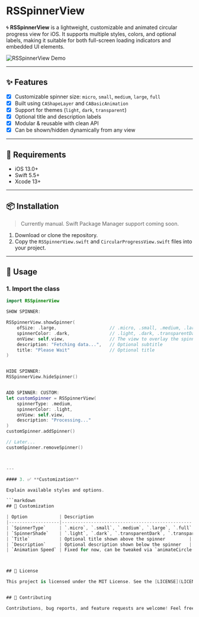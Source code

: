 # RSSpinnerView

🌀 **RSSpinnerView** is a lightweight, customizable and animated circular progress view for iOS. It supports multiple styles, colors, and optional labels, making it suitable for both full-screen loading indicators and embedded UI elements.

![RSSpinnerView Demo](demo.gif)

---

## ✨ Features

- [x] Customizable spinner size: `micro`, `small`, `medium`, `large`, `full`
- [x] Built using `CAShapeLayer` and `CABasicAnimation`
- [x] Support for themes (`light`, `dark`, `transparent`)
- [x] Optional title and description labels
- [x] Modular & reusable with clean API
- [x] Can be shown/hidden dynamically from any view

---

## 🧰 Requirements

- iOS 13.0+
- Swift 5.5+
- Xcode 13+

---

## 📦 Installation

> Currently manual. Swift Package Manager support coming soon.

1. Download or clone the repository.
2. Copy the `RSSpinnerView.swift` and `CircularProgressView.swift` files into your project.

---

## 🚀 Usage

### 1. **Import the class**

```swift
import RSSpinnerView

SHOW SPINNER:

RSSpinnerView.showSpinner(
    ofSize: .large,                    // .micro, .small, .medium, .large, .full
    spinnerColor: .dark,               // .light, .dark, .transparentDark, .transparentNormal
    onView: self.view,                 // The view to overlay the spinner on
    description: "Fetching data...",   // Optional subtitle
    title: "Please Wait"               // Optional title
)


HIDE SPINNER:
RSSpinnerView.hideSpinner()


ADD SPINNER: CUSTOM:
let customSpinner = RSSpinnerView(
    spinnerType: .medium,
    spinnerColor: .light,
    onView: self.view,
    description: "Processing..."
)
customSpinner.addSpinner()

// Later...
customSpinner.removeSpinner()



---

#### 3. ✅ **Customization**

Explain available styles and options.

```markdown
## 🎨 Customization

| Option            | Description                                     |
|-------------------|-------------------------------------------------|
| `SpinnerType`     | `.micro`, `.small`, `.medium`, `.large`, `.full`|
| `SpinnerShade`    | `.light`, `.dark`, `.transparentDark`, `.transparentNormal` |
| `Title`           | Optional title shown above the spinner         |
| `Description`     | Optional description shown below the spinner   |
| `Animation Speed` | Fixed for now, can be tweaked via `animateCircle(duration:)` |



## 📄 License

This project is licensed under the MIT License. See the [LICENSE](LICENSE) file for details.


## 🤝 Contributing

Contributions, bug reports, and feature requests are welcome! Feel free to open an issue or submit a pull request.
